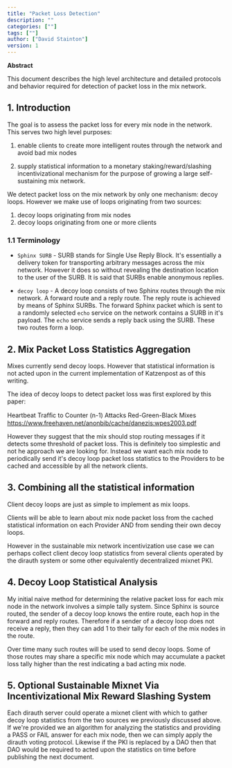 ```yaml
---
title: "Packet Loss Detection"
description: ""
categories: [""]
tags: [""]
author: ["David Stainton"]
version: 1
---
```


**Abstract**

This document describes the high level architecture and detailed
protocols and behavior required for detection of packet loss
in the mix network.

## 1. Introduction

The goal is to assess the packet loss for every mix node in the network.
This serves two high level purposes:

1. enable clients to create more intelligent routes through the network
and avoid bad mix nodes

2. supply statistical information to a monetary staking/reward/slashing
incentivizational mechanism for the purpose of growing a large self-sustaining
mix network.

We detect packet loss on the mix network by only one mechanism: decoy loops.
However we make use of loops originating from two sources:

1. decoy loops originating from mix nodes
2. decoy loops originating from one or more clients


### 1.1 Terminology

- `Sphinx SURB` - SURB stands for Single Use Reply Block. It's essentially a delivery token
for transporting arbitrary messages across the mix network. However it does so without revealing
the destination location to the user of the SURB. It is said that SURBs enable anonymous replies.

- `decoy loop` - A decoy loop consists of two Sphinx routes through the mix network.
A forward route and a reply route. The reply route is achieved by means of Sphinx SURBs.
The forward Sphinx packet which is sent to a randomly selected `echo` service
on the network contains a SURB in it's payload. The `echo` service sends a reply back using
the SURB. These two routes form a loop.

## 2. Mix Packet Loss Statistics Aggregation

Mixes currently send decoy loops. However that statistical information is not acted upon
in the current implementation of Katzenpost as of this writing.

The idea of decoy loops to detect packet loss was first explored by this paper:

Heartbeat Trafﬁc to Counter (n-1) Attacks
Red-Green-Black Mixes
https://www.freehaven.net/anonbib/cache/danezis:wpes2003.pdf

However they suggest that the mix should stop routing messages if it detects some threshold of packet loss.
This is definitely too simplestic and not he approach we are looking for.
Instead we want each mix node to periodically send it's decoy loop packet loss statistics to the
Providers to be cached and accessible by all the network clients.

## 3. Combining all the statistical information

Client decoy loops are just as simple to implement as mix loops.

Clients will be able to learn about mix node packet loss from the
cached statistical information on each Provider AND from sending
their own decoy loops.

However in the sustainable mix network incentivization use case
we can perhaps collect client decoy loop statistics from several
clients operated by the dirauth system or some other equivalently
decentralized mixnet PKI.


## 4. Decoy Loop Statistical Analysis

My initial naive method for determining the relative packet
loss for each mix node in the network involves a simple tally system.
Since Sphinx is source routed, the sender of a decoy loop knows
the entire route, each hop in the forward and reply routes.
Therefore if a sender of a decoy loop does not receive a reply,
then they can add 1 to their tally for each of the mix nodes in the route.

Over time many such routes will be used to send decoy loops.
Some of those routes may share a specific mix node which may accumulate
a packet loss tally higher than the rest indicating a bad acting mix node.

## 5. Optional Sustainable Mixnet Via Incentivizational Mix Reward Slashing System

Each dirauth server could operate a mixnet client with which to gather decoy loop
statistics from the two sources we previously discussed above. If we're provided
we an algorithm for analyzing the statistics and providing a PASS or FAIL answer
for each mix node, then we can simply apply the dirauth voting protocol.
Likewise if the PKI is replaced by a DAO then that DAO would be required to
acted upon the statistics on time before publishing the next document.

